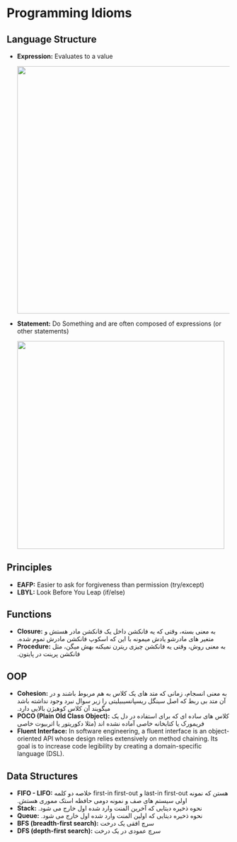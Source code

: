 # Programming Idioms

## Language Structure

- **Expression:** Evaluates to a value

  <img src="image2.jpg" style="width:5.81667in" />

- **Statement:** Do Something and are often composed of expressions (or other statements)

  <img src="image1.jpg" style="width:4.87917in" />

## Principles

- **EAFP:** Easier to ask for forgiveness than permission (try/except)
- **LBYL:** Look Before You Leap (if/else)

## Functions

- <span dir="ltr">**Closure:**</span> <span dir="rtl">به معنی بسته، وقتی که یه فانکشن داخل یک فانکشن مادر هستش و متغیر های مادرشو یادش میمونه با این که اسکوپ فانکشن مادرش تموم شده.</span>
- <span dir="ltr">**Procedure:**</span> <span dir="rtl">به معنی روش، وقتی یه فانکشن چیزی ریترن نمیکنه بهش میگن، مثل فانکشن پرینت در پایتون.</span>

## OOP

- <span dir="ltr">**Cohesion:**</span> <span dir="rtl">به معنی انسجام، زمانی که متد های یک کلاس به هم مربوط باشند و در آن متد بی ربط که اصل سینگل ریسپانسیبیلیتی را زیر سوال نبرد وجود نداشته باشد میگویند آن کلاس کوهیژن بالایی دارد.</span>
- <span dir="ltr">**POCO (Plain Old Class Object):**</span> <span dir="rtl">کلاس های ساده ای که برای استفاده در دل یک فریمورک یا کتابخانه خاصی آماده نشده اند (مثلا دکوریتور یا اتربیوت خاصی</span>
- <span dir="ltr">**Fluent Interface:** In software engineering, a fluent interface is an object-oriented API whose design relies extensively on method chaining. Its goal is to increase code legibility by creating a domain-specific language (DSL).</span>

## Data Structures

- <span dir="ltr">**FIFO - LIFO:**</span> <span dir="rtl">خلاصه دو کلمه</span> <span dir="ltr">first-in first-out</span> <span dir="rtl">و</span> <span dir="ltr">last-in first-out</span> <span dir="rtl">هستن که نمونه اولی سیستم های صف و نمونه دومی حافظه استک مموری هستش.</span>
- <span dir="ltr">**Stack:**</span> <span dir="rtl">نحوه ذخیره دیتایی که آخرین المنت وارد شده اول خارج می شود.</span>
- <span dir="ltr">**Queue:**</span> <span dir="rtl">نحوه ذخیره دیتایی که اولین المنت وارد شده اول خارج می شود.</span>
- <span dir="ltr">**BFS (breadth-first search):**</span> <span dir="rtl">سرچ افقی یک درخت</span>
- <span dir="ltr">**DFS (depth-first search):**</span> <span dir="rtl">سرچ عمودی در یک درخت</span>

